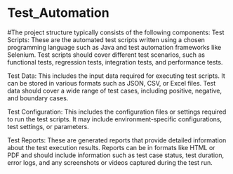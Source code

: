 # Test_Automation
#The project structure typically consists of the following components: Test Scripts: These are the automated test scripts written using a chosen programming language such as Java and test automation frameworks like Selenium. Test scripts should cover different test scenarios, such as functional tests, regression tests, integration tests, and performance tests.

Test Data: This includes the input data required for executing test scripts. It can be stored in various formats such as JSON, CSV, or Excel files. Test data should cover a wide range of test cases, including positive, negative, and boundary cases.

Test Configuration: This includes the configuration files or settings required to run the test scripts. It may include environment-specific configurations, test settings, or parameters.

Test Reports: These are generated reports that provide detailed information about the test execution results. Reports can be in formats like HTML or PDF and should include information such as test case status, test duration, error logs, and any screenshots or videos captured during the test run.
